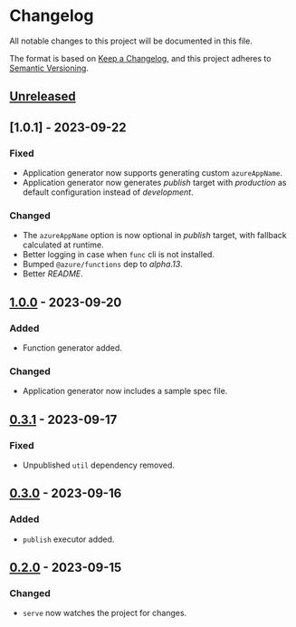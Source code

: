 # Changelog

All notable changes to this project will be documented in this file.

The format is based on [Keep a Changelog](https://keepachangelog.com/en/1.0.0/),
and this project adheres to [Semantic Versioning](https://semver.org/spec/v2.0.0.html).

## [Unreleased]

## [1.0.1] - 2023-09-22

### Fixed

- Application generator now supports generating custom `azureAppName`.
- Application generator now generates _publish_ target with _production_ as default configuration instead of _development_.

### Changed

- The `azureAppName` option is now optional in _publish_ target, with fallback calculated at runtime.
- Better logging in case when `func` cli is not installed.
- Bumped `@azure/functions` dep to _alpha.13_.
- Better _README_.

## [1.0.0] - 2023-09-20

### Added

- Function generator added.

### Changed

- Application generator now includes a sample spec file.

## [0.3.1] - 2023-09-17

### Fixed

- Unpublished `util` dependency removed.

## [0.3.0] - 2023-09-16

### Added

- `publish` executor added.

## [0.2.0] - 2023-09-15

### Changed

- `serve` now watches the project for changes.

[unreleased]: https://github.com/ziacik/nx-tools/compare/azure-func-1.0.0...HEAD
[1.0.0]: https://github.com/ziacik/nx-tools/compare/azure-func-1.0.0...azure-func-0.3.1
[0.3.1]: https://github.com/ziacik/nx-tools/compare/azure-func-0.3.1...azure-func-0.3.0
[0.3.0]: https://github.com/ziacik/nx-tools/compare/azure-func-0.3.0...azure-func-0.2.0
[0.2.0]: https://github.com/ziacik/nx-tools/releases/tag/azure-func-0.2.0
